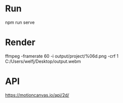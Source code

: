 # Run
npm run serve

# Render
ffmpeg -framerate 60 -i output/project/%06d.png -crf 1 C:/Users/welfj/Desktop/output.webm

<!-- ffmpeg -f image2 -framerate 60 -i output/project/%06d.png C:/Users/welfj/Desktop/output.gif -->

# API
https://motioncanvas.io/api/2d/
